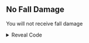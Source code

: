 ## No Fall Damage

You will not receive fall damage

<details>
<summary>Reveal Code</summary>

```armv7
00196600 E3A00001
```
</details>